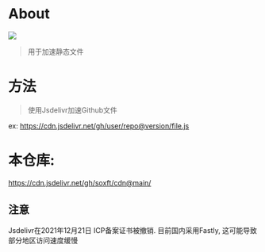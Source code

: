 # About
[![](https://data.jsdelivr.com/v1/package/gh/soxft/cdn/badge)](https://www.jsdelivr.com/package/gh/cdn/TimeMail)

> 用于加速静态文件

# 方法

> 使用Jsdelivr加速Github文件

ex: https://cdn.jsdelivr.net/gh/user/repo@version/file.js

# 本仓库: 

  https://cdn.jsdelivr.net/gh/soxft/cdn@main/

## 注意
  
  Jsdelivr在2021年12月21日 ICP备案证书被撤销. 目前国内采用Fastly, 这可能导致部分地区访问速度缓慢
